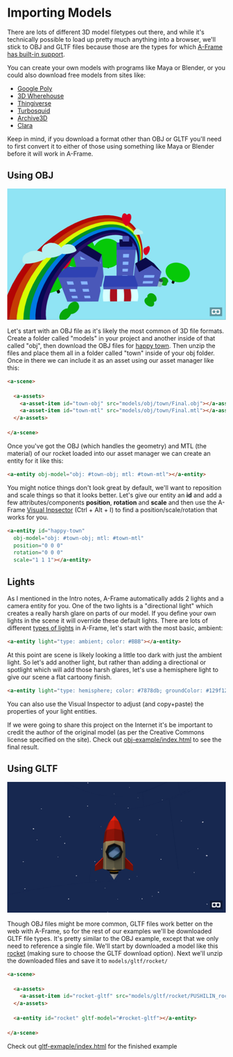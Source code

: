 # Importing Models

There are lots of different 3D model filetypes out there, and while it's technically possible to load up pretty much anything into a browser, we'll stick to OBJ and GLTF files because those are the types for which [A-Frame has built-in support](https://aframe.io/docs/0.9.0/introduction/models.html).

You can create your own models with programs like Maya or Blender, or you could also download free models from sites like:

- [Google Poly](https://poly.google.com/)
- [3D Wherehouse](https://3dwarehouse.sketchup.com/)
- [Thingiverse](https://www.thingiverse.com/)
- [Turbosquid](https://www.turbosquid.com/Search/3D-Models/free)
- [Archive3D](https://archive3d.net/)
- [Clara](https://clara.io/)

Keep in mind, if you download a format other than OBJ or GLTF you'll need to first convert it to either of those using something like Maya or Blender before it will work in A-Frame.


## Using OBJ

![obj example](screenshot-obj.png)

Let's start with an OBJ file as it's likely the most common of 3D file formats. Create a folder called "models" in your project and another inside of that called "obj", then download the OBJ files for [happy town](https://poly.google.com/view/baRmeivEYFz). Then unzip the files and place them all in a folder called "town" inside of your obj folder. Once in there we can include it as an asset using our asset manager like this:

```html
<a-scene>

  <a-assets>
    <a-asset-item id="town-obj" src="models/obj/town/Final.obj"></a-asset-item>
    <a-asset-item id="town-mtl" src="models/obj/town/Final.mtl"></a-asset-item>
  </a-assets>

</a-scene>
```

Once you've got the OBJ (which handles the geometry) and MTL (the material) of our rocket loaded into our asset manager we can create an entity for it like this:

```html
<a-entity obj-model="obj: #town-obj; mtl: #town-mtl"></a-entity>
```

You might notice things don't look great by default, we'll want to reposition and scale things so that it looks better. Let's give our entity an **id** and add a few attributes/components **position**, **rotation** and **scale** and then use the A-Frame [Visual Inpsector](https://aframe.io/docs/0.9.0/introduction/visual-inspector-and-dev-tools.html) (Ctrl + Alt + I) to find a position/scale/rotation that works for you.


```html
<a-entity id="happy-town"
  obj-model="obj: #town-obj; mtl: #town-mtl"
  position="0 0 0"
  rotation="0 0 0"
  scale="1 1 1"></a-entity>
```

## Lights

As I mentioned in the Intro notes, A-Frame automatically adds 2 lights and a camera entity for you. One of the two lights is a "directional light" which creates a really harsh glare on parts of our model. If you define your own lights in the scene it will override these default lights. There are lots of different [types of lights](https://aframe.io/docs/0.9.0/components/light.html) in A-Frame, let's start with the most basic, ambient:

```html
<a-entity light="type: ambient; color: #BBB"></a-entity>
```

At this point are scene is likely looking a little too dark with just the ambient light. So let's add another light, but rather than adding a directional or spotlight which will add those harsh glares, let's use a hemisphere light to give our scene a flat cartoony finish.

```html
<a-entity light="type: hemisphere; color: #7878db; groundColor: #129f12; intensity: 1.2"></a-entity>
```

You can also use the Visual Inspector to adjust (and copy+paste) the properties of your light entities.

If we were going to share this project on the Internet it's be important to credit the author of the original model (as per the Creative Commons license specified on the site). Check out [obj-example/index.html](obj-example/index.html) to see the final result.

## Using GLTF

![gltf example](screenshot-gltf.png)

Though OBJ files might be more common, GLTF files work better on the web with A-Frame, so for the rest of our examples we'll be downloaded GLTF file types. It's pretty similar to the OBJ example, except that we only need to reference a single file. We'll start by downloaded a model like this [rocket](https://poly.google.com/view/8iKIYCyvh2k) (making sure to choose the GLTF download option). Next we'll unzip the downloaded files and save it to `models/gltf/rocket/`

```html
<a-scene>

  <a-assets>
    <a-asset-item id="rocket-gltf" src="models/gltf/rocket/PUSHILIN_rocket_ship.gltf"></a-asset-item>
  </a-assets>

  <a-entity id="rocket" gltf-model="#rocket-gltf"></a-entity>

</a-scene>
```

Check out [gltf-exmaple/index.html](gltf-exmaple/index.html) for the finished example

